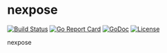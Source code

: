 # nexpose

[![Build Status](https://api.travis-ci.org/nortonlifelock/nexpose.svg?branch=master)](https://travis-ci.org/nortonlifelock/nexpose)
[![Go Report Card](https://goreportcard.com/badge/github.com/nortonlifelock/nexpose)](https://goreportcard.com/report/github.com/nortonlifelock/nexpose)
[![GoDoc](https://godoc.org/github.com/nortonlifelock/nexpose?status.svg)](https://godoc.org/github.com/nortonlifelock/nexpose)
[![License](https://img.shields.io/badge/License-Apache%202.0-blue.svg)](https://opensource.org/licenses/Apache-2.0)

nexpose
